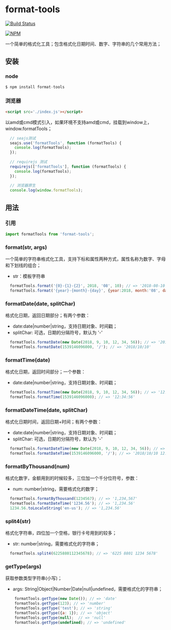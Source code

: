 # format-tools
[![Build Status](https://travis-ci.com/sun2dan/format-tools.svg?branch=master)](https://travis-ci.com/sun2dan/format-tools)

[![NPM](https://nodei.co/npm/format-tools.png)](https://nodei.co/npm/format-tools/)

一个简单的格式化工具；包含格式化日期时间、数字、字符串的几个常用方法；

## 安装
### node
```js   
$ npm install format-tools
```
### 浏览器
```html 浏览器
<script src='./index.js'></script>
```
以amd或cmd模式引入，如果环境不支持amd或cmd，挂载到window上，window.formatTools；
```js amd+cmd+原生
  // seajs测试
  seajs.use('formatTools', function (formatTools) {
    console.log(formatTools);
  });
  
  // requirejs 测试
  requirejs(['formatTools'], function (formatTools) {
    console.log(formatTools);
  });
  
  // 浏览器原生
  console.log(window.formatTools);
```

## 用法
### 引用
```js
import formatTools from 'format-tools';
```

### format(str, args)
一个简单的字符串格式化工具，支持下标和属性两种方式，属性名称为数字、字母和下划线的组合；
- str：模板字符串
```js
  formatTools.format('{0}-{1}-{2}', 2018, '08', 10); // => '2018-08-10'
  formatTools.format('{year}-{month}-{day}', {year:2018, month:'08', day: 10}); // => '2018-08-10'
```

### formatDate(date, splitChar)
格式化日期，返回日期部分；有两个参数：
- date:date|number|string，支持日期对象、时间戳；
- splitChar: 可选，日期的分隔符号，默认为 '-'
```js
  formatTools.formatDate(new Date(2018, 9, 10, 12, 34, 56)); // => '2018-10-10'
  formatTools.formatDate(1539146096000, '/'); // => '2018/10/10'
```

### formatTime(date)
格式化日期，返回时间部分；一个参数：
- date:date|number|string，支持日期对象、时间戳；
```js
  formatTools.formatTime(new Date(2018, 9, 10, 12, 34, 56)); // => '12:34:56'
  formatTools.formatTime(1539146096000); // => '12:34:56'
```

### formatDateTime(date, splitChar)
格式化日期时间，返回日期+时间；有两个参数：
- date:date|number|string，支持日期对象、时间戳；
- splitChar: 可选，日期的分隔符号，默认为 '-'
```js
  formatTools.formatDateTime(new Date(2018, 9, 10, 12, 34, 56)); // => '2018-10-10 12:34:56'
  formatTools.formatDateTime(1539146096000, '/'); // => '2018/10/10 12:34:56'
```

### formatByThousand(num)
格式化数字，金额用到的时候较多，三位加一个千分位符号，参数：
- num: number|string，需要格式化的数字；
```js
  formatTools.formatByThousand(1234567); // => '1,234,567'
  formatTools.formatDateTime('1234.56'); // => '1,234.56'
  1234.56.toLocaleString('en-us'); // => '1,234.56'
```

### split4(str)
格式化字符串，四位加一个空格，银行卡号用到的较多；
- str: number|string，需要格式化的字符串；
```js
  formatTools.split4(6225880112345678); // => '6225 8801 1234 5678'
```

### getType(args)
获取参数类型字符串(小写)；
- args: String|Object|Number|Date|null|undefined，需要格式化的字符串；
```js            
    formatTools.getType(new Date()); // => 'date'
    formatTools.getType(123); // => 'number'
    formatTools.getType('test'); // => 'string'
    formatTools.getType({a: 1}); // => 'object'
    formatTools.getType(null);  // => 'null'
    formatTools.getType(undefined); // => 'undefined'
```
